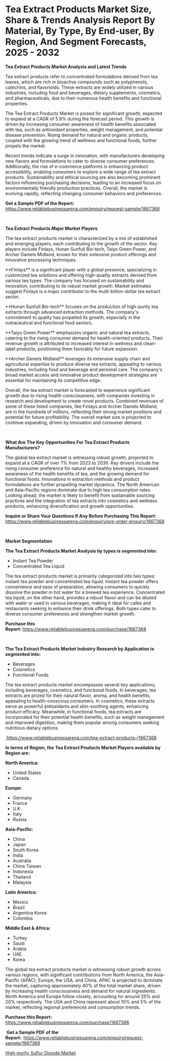 <p><h1>Tea Extract Products Market Size, Share & Trends Analysis Report By Material, By Type, By End-user, By Region, And Segment Forecasts, 2025 - 2032</h1></p><p><strong>Tea Extract Products Market Analysis and Latest Trends</strong></p>
<p><p>Tea extract products refer to concentrated formulations derived from tea leaves, which are rich in bioactive compounds such as polyphenols, catechins, and flavonoids. These extracts are widely utilized in various industries, including food and beverages, dietary supplements, cosmetics, and pharmaceuticals, due to their numerous health benefits and functional properties.</p><p>The Tea Extract Products Market is poised for significant growth, expected to expand at a CAGR of 5.9% during the forecast period. This growth is driven by increasing consumer awareness of health benefits associated with tea, such as antioxidant properties, weight management, and potential disease prevention. Rising demand for natural and organic products, coupled with the growing trend of wellness and functional foods, further propels the market.</p><p>Recent trends indicate a surge in innovation, with manufacturers developing new flavors and formulations to cater to diverse consumer preferences. Additionally, the rise of e-commerce platforms is enhancing product accessibility, enabling consumers to explore a wide range of tea extract products. Sustainability and ethical sourcing are also becoming prominent factors influencing purchasing decisions, leading to an increased focus on environmentally friendly production practices. Overall, the market is evolving rapidly, reflecting changing consumer behaviors and preferences.</p></p>
<p><strong>Get a Sample PDF of the Report:&nbsp;</strong> <a href="https://www.reliablebusinessarena.com/enquiry/request-sample/1667368?utm_campaign=2990&utm_medium=2&utm_source=Github&utm_content=ia&utm_term=02042025&utm_id=tea-extract-products">https://www.reliablebusinessarena.com/enquiry/request-sample/1667368</a></p>
<p>&nbsp;</p>
<p><strong>Tea Extract Products Major Market Players</strong></p>
<p><p>The tea extract products market is characterized by a mix of established and emerging players, each contributing to the growth of the sector. Key players include Finlays, Hunan Sunfull Bio-tech, Taiyo Green Power, and Archer Daniels Midland, known for their extensive product offerings and innovative processing techniques.</p><p>**Finlays** is a significant player with a global presence, specializing in customized tea solutions and offering high-quality extracts derived from various tea types. The company has focused on sustainability and innovation, contributing to its robust market growth. Market estimates suggest Finlays is a major contributor to the multi-billion-dollar tea extract sector.</p><p>**Hunan Sunfull Bio-tech** focuses on the production of high-purity tea extracts through advanced extraction methods. The company's commitment to quality has propelled its growth, especially in the nutraceutical and functional food sectors.</p><p>**Taiyo Green Power** emphasizes organic and natural tea extracts, catering to the rising consumer demand for health-oriented products. Their revenue growth is attributed to increased interest in wellness and clean-label products, positioning them favorably for future expansion.</p><p>**Archer Daniels Midland** leverages its extensive supply chain and agricultural expertise to produce diverse tea extracts, appealing to various industries, including food and beverage and personal care. The company's broad market access and innovative product development strategies are essential for maintaining its competitive edge.</p><p>Overall, the tea extract market is forecasted to experience significant growth due to rising health consciousness, with companies investing in research and development to create novel products. Combined revenues of some of these listed companies, like Finlays and Archer Daniels Midland, are in the hundreds of millions, reflecting their strong market positions and potential for future profitability. The overall market size is projected to continue expanding, driven by innovation and consumer demand.</p></p>
<p>&nbsp;</p>
<p><strong>What Are The Key Opportunities For Tea Extract Products Manufacturers?</strong></p>
<p><p>The global tea extract market is witnessing robust growth, projected to expand at a CAGR of over 7% from 2023 to 2030. Key drivers include the rising consumer preference for natural and healthy beverages, increased awareness of the health benefits of tea, and the growing demand for functional foods. Innovations in extraction methods and product formulations are further propelling market dynamics. The North American and Asia-Pacific regions dominate due to high tea consumption rates. Looking ahead, the market is likely to benefit from sustainable sourcing practices and the integration of tea extracts into cosmetics and wellness products, enhancing diversification and growth opportunities.</p></p>
<p><strong>Inquire or Share Your Questions If Any Before Purchasing This Report:</strong> <a href="https://www.reliablebusinessarena.com/enquiry/pre-order-enquiry/1667368?utm_campaign=2990&utm_medium=2&utm_source=Github&utm_content=ia&utm_term=02042025&utm_id=tea-extract-products">https://www.reliablebusinessarena.com/enquiry/pre-order-enquiry/1667368</a></p>
<p>&nbsp;</p>
<p><strong>Market Segmentation</strong></p>
<p><strong>The Tea Extract Products Market Analysis by types is segmented into:</strong></p>
<p><ul><li>Instant Tea Powder</li><li>Concentrated Tea Liquid</li></ul></p>
<p><p>The tea extract products market is primarily categorized into two types: instant tea powder and concentrated tea liquid. Instant tea powder offers convenience and ease of preparation, allowing consumers to quickly dissolve the powder in hot water for a brewed tea experience. Concentrated tea liquid, on the other hand, provides a robust flavor and can be diluted with water or used in various beverages, making it ideal for cafes and restaurants seeking to enhance their drink offerings. Both types cater to diverse consumer preferences and strengthen market growth.</p></p>
<p><strong>Purchase this Report:&nbsp;</strong><a href="https://www.reliablebusinessarena.com/purchase/1667368?utm_campaign=2990&utm_medium=2&utm_source=Github&utm_content=ia&utm_term=02042025&utm_id=tea-extract-products">https://www.reliablebusinessarena.com/purchase/1667368</a></p>
<p>&nbsp;</p>
<p><strong>The Tea Extract Products Market Industry Research by Application is segmented into:</strong></p>
<p><ul><li>Beverages</li><li>Cosmetics</li><li>Functional Foods</li></ul></p>
<p><p>The tea extract products market encompasses several key applications, including beverages, cosmetics, and functional foods. In beverages, tea extracts are prized for their natural flavor, aroma, and health benefits, appealing to health-conscious consumers. In cosmetics, these extracts serve as powerful antioxidants and skin-soothing agents, enhancing product efficacy. Meanwhile, in functional foods, tea extracts are incorporated for their potential health benefits, such as weight management and improved digestion, making them popular among consumers seeking nutritious dietary options.</p></p>
<p><a href="https://www.reliablebusinessarena.com/tea-extract-products-r1667368?utm_campaign=2990&utm_medium=2&utm_source=Github&utm_content=ia&utm_term=02042025&utm_id=tea-extract-products">&nbsp;https://www.reliablebusinessarena.com/tea-extract-products-r1667368</a></p>
<p><strong>In terms of Region, the Tea Extract Products Market Players available by Region are:</strong></p>
<p>
    <p> <strong> North America: </strong>
        <ul>
            <li>United States</li>
            <li>Canada</li>
        </ul>
        </p> 
    <p> <strong> Europe: </strong>
        <ul>
            <li>Germany</li>
            <li>France</li>
            <li>U.K.</li>
            <li>Italy</li>
            <li>Russia</li>
        </ul>
        </p> 
    <p> <strong> Asia-Pacific: </strong>
        <ul>
            <li>China</li>
            <li>Japan</li>
            <li>South Korea</li>
            <li>India</li>
            <li>Australia</li>
            <li>China Taiwan</li>
            <li>Indonesia</li>
            <li>Thailand</li>
            <li>Malaysia</li>
        </ul>
        </p> 
    <p> <strong> Latin America: </strong>
        <ul>
            <li>Mexico</li>
            <li>Brazil</li>
            <li>Argentina Korea</li>
            <li>Colombia</li>
        </ul>
        </p> 
    <p> <strong> Middle East & Africa: </strong>
        <ul>
            <li>Turkey</li>
            <li>Saudi</li>
            <li>Arabia</li>
            <li>UAE</li>
            <li>Korea</li>
        </ul>
    </p>
    </p>
<p><p>The global tea extract products market is witnessing robust growth across various regions, with significant contributions from North America, the Asia-Pacific (APAC), Europe, the USA, and China. APAC is projected to dominate the market, capturing approximately 40% of the total market share, driven by increasing health consciousness and demand for natural ingredients. North America and Europe follow closely, accounting for around 25% and 20% respectively. The USA and China represent about 10% and 5% of the market, reflecting regional preferences and consumption trends.</p></p>
<p><strong>Purchase this Report: </strong><a href="https://www.reliablebusinessarena.com/purchase/1667368?utm_campaign=2990&utm_medium=2&utm_source=Github&utm_content=ia&utm_term=02042025&utm_id=tea-extract-products">https://www.reliablebusinessarena.com/purchase/1667368</a></p>
<p>&nbsp;<strong>Get a Sample PDF of the Report:&nbsp;&nbsp;</strong><a href="https://www.reliablebusinessarena.com/enquiry/request-sample/1667368?utm_campaign=2990&utm_medium=2&utm_source=Github&utm_content=ia&utm_term=02042025&utm_id=tea-extract-products">https://www.reliablebusinessarena.com/enquiry/request-sample/1667368</a></p>
<p><strong></strong></p>
<p><p><a href="https://github.com/scaseiargas/Market-Research-Report-List-1/blob/main/high-purity-sulfur-dioxide-market.md?utm_campaign=2990&utm_medium=2&utm_source=Github&utm_content=ia&utm_term=02042025&utm_id=tea-extract-products">High-purity Sulfur Dioxide Market</a></p></p>